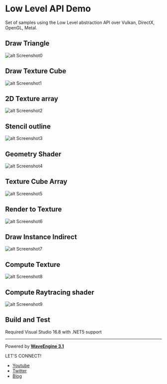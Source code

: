 # Low Level API Demo
Set of samples using the Low Level abstraction API over Vulkan, DirectX, OpenGL, Metal.

## Draw Triangle
![alt Screenshot0](https://github.com/WaveEngine/LowLevelAPIDemo/blob/main/Captures/Capture2.PNG)

## Draw Texture Cube
![alt Screenshot1](https://github.com/WaveEngine/LowLevelAPIDemo/blob/main/Captures/Capture3.PNG)

## 2D Texture array
![alt Screenshot2](https://github.com/WaveEngine/LowLevelAPIDemo/blob/main/Captures/Capture7.PNG)

## Stencil outline
![alt Screenshot3](https://github.com/WaveEngine/LowLevelAPIDemo/blob/main/Captures/Capture8.PNG)

## Geometry Shader
![alt Screenshot4](https://github.com/WaveEngine/LowLevelAPIDemo/blob/main/Captures/Capture4.PNG)

## Texture Cube Array
![alt Screenshot5](https://github.com/WaveEngine/LowLevelAPIDemo/blob/main/Captures/Capture1.PNG)

## Render to Texture
![alt Screenshot6](https://github.com/WaveEngine/LowLevelAPIDemo/blob/main/Captures/Capture5.PNG)

## Draw Instance Indirect
![alt Screenshot7](https://github.com/WaveEngine/LowLevelAPIDemo/blob/main/Captures/Capture6.PNG)

## Compute Texture
![alt Screenshot8](https://github.com/WaveEngine/LowLevelAPIDemo/blob/main/Captures/Capture9.png)

## Compute Raytracing shader
![alt Screenshot9](https://github.com/WaveEngine/LowLevelAPIDemo/blob/main/Captures/Capture0.PNG)


## Build and Test

Required Visual Studio 16.8 with .NET5 support

----
Powered by **[WaveEngine 3.1](http://www.waveengine.net)**

LET'S CONNECT!

- [Youtube](https://www.youtube.com/subscription_center?add_user=WaveEngineChannel)
- [Twitter](https://twitter.com/WaveEngineTeam)
- [Blog](http://geeks.ms/waveengineteam/)
